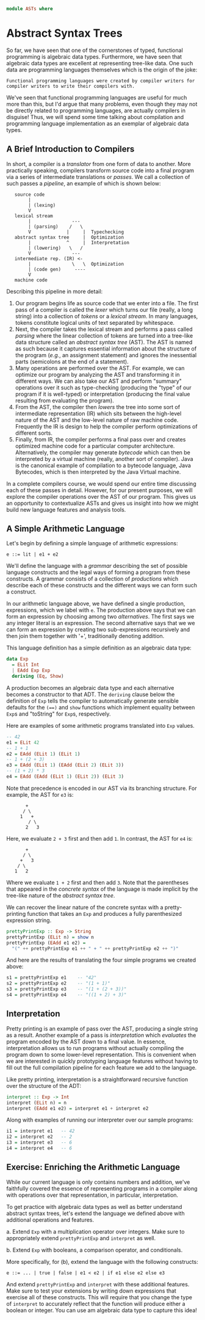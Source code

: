 ~~~haskell
module ASTs where
~~~

Abstract Syntax Trees
=====================

So far, we have seen that one of the cornerstones of typed, functional
programming is algebraic data types.  Furthermore, we have seen that algebraic
data types are excellent at representing tree-like data.  One such data are
programming languages themselves which is the origin of the joke:

    Functional programming languages were created by compiler writers for
    compiler writers to write their compilers with.

We've seen that functional programming languages are useful for much more than
this, but I'd argue that many problems, even though they may not be directly
related to programming languages, are actually compilers in disguise!  Thus, we
will spend some time talking about compilation and programming language
implementation as an exemplar of algebraic data types.

A Brief Introduction to Compilers
---------------------------------

In short, a compiler is a *translator* from one form of data to another.
More practically speaking, compilers transform source code into a final
program via a series of intermediate translations or *passes*.  We call a
collection of such passes a _pipeline_, an example of which is shown below:

~~~
   source code
        |
        | (lexing)
        V
   lexical stream
        |               ---
        | (parsing)    /   \
        V             |     |  Typechecking
   abstract syntax tree     |  Optimization
        |             ^     |  Interpretation
        | (lowering)   \   /
        V               ---
   intermediate rep. (IR) <-
        |               \   \  Optimization
        | (code gen)     ----
        V
   machine code
~~~

Describing this pipeline in more detail:

1.  Our program begins life as source code that we enter into a file. The
    first pass of a compiler is called the _lexer_ which turns our file
    (really, a long string) into a collection of _tokens_ or a
    _lexical stream_. In many languages, tokens constitute logical units of
    text separated by whitespace.
2.  Next, the compiler takes the lexical stream and performs a pass called
    _parsing_ where the linear collection of tokens are turned into a tree-like
    data structure called an _abstract syntax tree_ (AST).  The AST is named as
    such because it captures essential information about the structure of the
    program (_e.g._, an assignment statement) and ignores the inessential parts
    (semicolons at the end of a statement).
3.  Many operations are performed over the AST.  For example, we can optimize
    our program by analyzing the AST and transforming it in different ways. We
    can also take our AST and perform "summary" operations over it such as
    type-checking (producing the "type" of our program if it is well-typed) or
    interpretation (producing the final value resulting from evaluating the
    program).
4.  From the AST, the compiler then _lowers_ the tree into some sort of
    intermediate representation (IR) which sits between the high-level nature
    of the AST and the low-level nature of raw machine code.  Frequently the
    IR is design to help the compiler perform optimizations of different
    sorts.
5.  Finally, from IR, the compiler performs a final pass over and creates
    optimized machine code for a particular computer architecture.
    Alternatively, the compiler may generate *bytecode* which can then be
    interpreted by a virtual machine (really, another sort of compiler). Java
    is the canonical example of compilation to a bytecode language, Java
    Bytecodes, which is then interpreted by the Java Virtual machine.

In a complete compilers course, we would spend our entire time discussing
each of these passes in detail.  However, for our present purposes, we will
explore the compiler operations over the AST of our program.  This gives us
an opportunity to contextualize ASTs and gives us insight into how we might
build new language features and analysis tools.

A Simple Arithmetic Language
----------------------------

Let's begin by defining a simple language of arithmetic expressions:

~~~
e ::= lit | e1 + e2
~~~

We'll define the language with a _grammar_ describing the set of possible
language constructs and the legal ways of forming a program from these
constructs.  A grammar consists of a collection of _productions_ which describe
each of these constructs and the different ways we can form such a construct.

In our arithmetic language above, we have defined a single production,
expressions, which we label with `e`.  The production above says that we can
form an expression by choosing among two _alternatives_.  The first says we any
integer literal is an expression.  The second alternative says that we we can
form an expression by creating two sub-expressions recursively and then join
them together with '+', traditionally denoting addition.

This language definition has a simple definition as an algebraic data type:

~~~haskell
data Exp
  = ELit Int
  | EAdd Exp Exp
  deriving (Eq, Show)
~~~

A production becomes an algebraic data type and each alternative becomes a
constructor to that ADT.  The `deriving` clause below the definition of
`Exp` tells the compiler to automatically generate sensible defaults for
the `(==)` and `show` functions which implement equality between `Exp`s and
"toString" for `Exp`s, respectively.

Here are examples of some arithmetic programs translated into `Exp` values.

~~~haskell
-- 42
e1 = ELit 42
-- 1 + 1
e2 = EAdd (ELit 1) (ELit 1)
-- 1 + (2 + 3)
e3 = EAdd (ELit 1) (EAdd (ELit 2) (ELit 3))
-- (1 + 2) * 3
e4 = EAdd (EAdd (ELit 1) (ELit 2)) (ELit 3)
~~~

Note that precedence is encoded in our AST via its branching structure.  For
example, the AST for `e3` is:

~~~
       +
      / \
     1   +
        / \
       2   3
~~~

Here, we evaluate `2 + 3` first and then add `1`. In contrast, the AST for
`e4` is:

~~~
       +
      / \
     +   3
    / \
   1   2
~~~

Where we evaluate `1 + 2` first and then add `3`. Note that the parentheses
that appeared in the _concrete syntax_ of the language is made implicit by
the tree-like nature of the _abstract syntax tree_.

We can recover the linear nature of the concrete syntax with a pretty-printing
function that takes an `Exp` and produces a fully parenthesized expression
string.

~~~haskell
prettyPrintExp :: Exp -> String
prettyPrintExp (ELit n) = show n
prettyPrintExp (EAdd e1 e2) =
  "(" ++ prettyPrintExp e1 ++ " + " ++ prettyPrintExp e2 ++ ")"
~~~

And here are the results of translating the four simple programs we created
above:

~~~haskell
s1 = prettyPrintExp e1    -- "42"
s2 = prettyPrintExp e2    -- "(1 + 1)"
s3 = prettyPrintExp e3    -- "(1 + (2 + 3))"
s4 = prettyPrintExp e4    -- "((1 + 2) + 3)"
~~~

Interpretation
--------------

Pretty printing is an example of pass over the AST, producing a single string
as a result.  Another example of a pass is _interpretation_ which *evaluates*
the program encoded by the AST down to a final value.  In essence,
interpretation allows us to run programs without actually compiling the program
down to some lower-level representation.  This is convenient when we are
interested in quickly prototyping language features without having to fill out
the full compilation pipeline for each feature we add to the language.

Like pretty printing, interpretation is a straightforward recursive function
over the structure of the ADT:

~~~haskell
interpret :: Exp -> Int
interpret (ELit n) = n
interpret (EAdd e1 e2) = interpret e1 + interpret e2
~~~

Along with examples of running our interpreter over our sample programs:

~~~haskell
i1 = interpret e1   -- 42
i2 = interpret e2   -- 2
i3 = interpret e3   -- 6
i4 = interpret e4   -- 6
~~~

Exercise: Enriching the Arithmetic Language
-------------------------------------------

While our current language is only contains numbers and addition, we've
faithfully covered the essence of representing programs in a compiler along
with operations over that representation, in particular, interpretation.

To get practice with algebraic data types as well as better understand
abstract syntax trees, let's extend the language we defined above with
additional operations and features.

a.  Extend `Exp` with a multiplication operator over integers.  Make sure
    to appropriately extend `prettyPrintExp` and `interpret` as well.

b.  Extend `Exp` with booleans, a comparison operator, and conditionals.

More specifically, for (b), extend the language with the following constructs:

~~~
e ::= ... | true | false | e1 < e2 | if e1 else e2 else e3
~~~

And extend `prettyPrintExp` and `interpret` with these additional
features.  Make sure to test your extensions by writing down
expressions that exercise all of these constructs. This will require
that you change the type of `interpret` to accurately reflect that
the function will produce either a boolean or integer. You can use am
algebraic data type to capture this idea!
